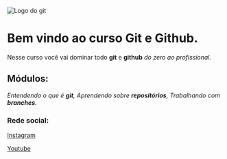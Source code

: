 ![Logo do git](https://zulipchat.com/static/images/integrations/logos/git.svg)
# Bem vindo ao curso Git e Github.
Nesse curso você vai dominar todo **git** e **github** _do zero ao profissional._

## Módulos:
_Entendendo o que é **git**, Aprendendo sobre **repositórios**, Trabalhando com **branches**._

### Rede social:
[Instagram](https://instagram.com/sujeitoprogramador)

[Youtube](https://youtube.com.br/sujeitoprogramador)
